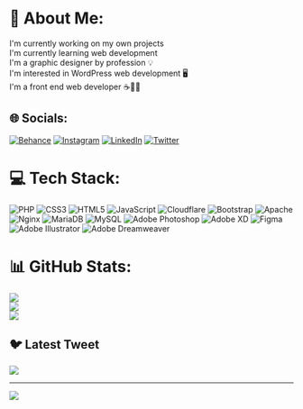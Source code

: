 # 💫 About Me:
I'm currently working on my own projects<br>I'm currently learning web development<br>I'm a graphic designer by profession 💡 <br>I'm interested in WordPress web development  🖥️ <br>I'm a front end web developer ☕👨‍💻


## 🌐 Socials:
[![Behance](https://img.shields.io/badge/Behance-1769ff?logo=behance&logoColor=white)](https://behance.net/mycreativo) [![Instagram](https://img.shields.io/badge/Instagram-%23E4405F.svg?logo=Instagram&logoColor=white)](https://instagram.com/mycreativo) [![LinkedIn](https://img.shields.io/badge/LinkedIn-%230077B5.svg?logo=linkedin&logoColor=white)](https://linkedin.com/in/mycreativojdr) [![Twitter](https://img.shields.io/badge/Twitter-%231DA1F2.svg?logo=Twitter&logoColor=white)](https://twitter.com/mycreativo) 

# 💻 Tech Stack:
![PHP](https://img.shields.io/badge/php-%23777BB4.svg?style=for-the-badge&logo=php&logoColor=white) ![CSS3](https://img.shields.io/badge/css3-%231572B6.svg?style=for-the-badge&logo=css3&logoColor=white) ![HTML5](https://img.shields.io/badge/html5-%23E34F26.svg?style=for-the-badge&logo=html5&logoColor=white) ![JavaScript](https://img.shields.io/badge/javascript-%23323330.svg?style=for-the-badge&logo=javascript&logoColor=%23F7DF1E) ![Cloudflare](https://img.shields.io/badge/Cloudflare-F38020?style=for-the-badge&logo=Cloudflare&logoColor=white) ![Bootstrap](https://img.shields.io/badge/bootstrap-%23563D7C.svg?style=for-the-badge&logo=bootstrap&logoColor=white) ![Apache](https://img.shields.io/badge/apache-%23D42029.svg?style=for-the-badge&logo=apache&logoColor=white) ![Nginx](https://img.shields.io/badge/nginx-%23009639.svg?style=for-the-badge&logo=nginx&logoColor=white) ![MariaDB](https://img.shields.io/badge/MariaDB-003545?style=for-the-badge&logo=mariadb&logoColor=white) ![MySQL](https://img.shields.io/badge/mysql-%2300f.svg?style=for-the-badge&logo=mysql&logoColor=white) ![Adobe Photoshop](https://img.shields.io/badge/adobephotoshop-%2331A8FF.svg?style=for-the-badge&logo=adobephotoshop&logoColor=white) ![Adobe XD](https://img.shields.io/badge/Adobe%20XD-470137?style=for-the-badge&logo=Adobe%20XD&logoColor=#FF61F6) 	![Figma](https://img.shields.io/badge/figma-%23F24E1E.svg?style=for-the-badge&logo=figma&logoColor=white) ![Adobe Illustrator](https://img.shields.io/badge/adobeillustrator-%23FF9A00.svg?style=for-the-badge&logo=adobeillustrator&logoColor=white) ![Adobe Dreamweaver](https://img.shields.io/badge/Adobe%20Dreamweaver-FF61F6.svg?style=for-the-badge&logo=Adobe%20Dreamweaver&logoColor=white)
# 📊 GitHub Stats:
![](https://github-readme-stats.vercel.app/api?username=DeveloperMCE&theme=gruvbox&hide_border=false&include_all_commits=false&count_private=false)<br/>
![](https://github-readme-streak-stats.herokuapp.com/?user=DeveloperMCE&theme=gruvbox&hide_border=false)<br/>
![](https://github-readme-stats.vercel.app/api/top-langs/?username=DeveloperMCE&theme=gruvbox&hide_border=false&include_all_commits=false&count_private=false&layout=compact)

## 🐦 Latest Tweet
[![](https://gtce.itsvg.in/api?username=mycreativo)](https://github.com/VishwaGauravIn/github-twitter-card-embed)

---
[![](https://visitcount.itsvg.in/api?id=DeveloperMCE&icon=0&color=0)](https://visitcount.itsvg.in)

<!-- Proudly created with GPRM ( https://gprm.itsvg.in ) -->
